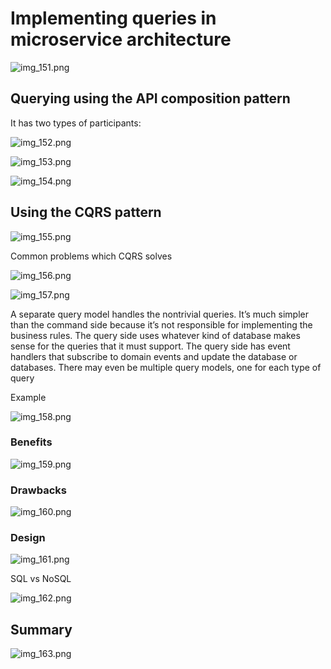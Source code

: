 # Implementing queries in microservice architecture

![img_151.png](images/img_151.png)

## Querying using the API composition pattern

It has two types of participants:

![img_152.png](images/img_152.png)

![img_153.png](images/img_153.png)

![img_154.png](images/img_154.png)

## Using the CQRS pattern

![img_155.png](images/img_155.png)

Common problems which CQRS solves

![img_156.png](images/img_156.png)

![img_157.png](images/img_157.png)

A separate query model handles the nontrivial queries. It’s much simpler than the command side because it’s not
responsible for implementing the business rules. The query side uses whatever kind of database makes sense for the
queries that it must support. The query side has event handlers that subscribe to domain events and update the database
or databases. There may even be multiple query models, one for each type of query

Example 

![img_158.png](images/img_158.png)

### Benefits

![img_159.png](images/img_159.png)

### Drawbacks

![img_160.png](images/img_160.png)

### Design

![img_161.png](images/img_161.png)

SQL vs NoSQL

![img_162.png](images/img_162.png)

## Summary 

![img_163.png](images/img_163.png)
